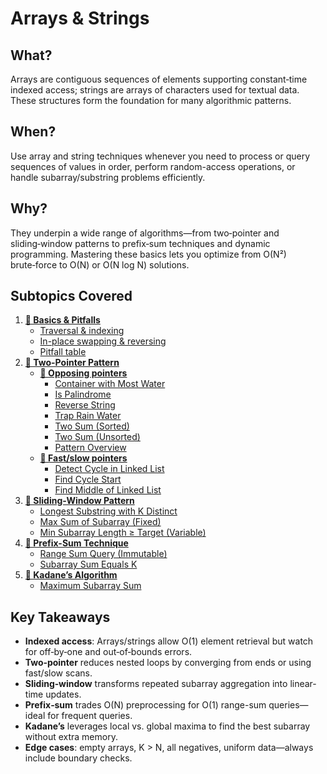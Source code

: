 ﻿# Arrays & Strings

## What?
Arrays are contiguous sequences of elements supporting constant‑time indexed access; strings are arrays of characters used for textual data. These structures form the foundation for many algorithmic patterns.

## When?
Use array and string techniques whenever you need to process or query sequences of values in order, perform random-access operations, or handle subarray/substring problems efficiently.

## Why?
They underpin a wide range of algorithms—from two‑pointer and sliding‑window patterns to prefix‑sum techniques and dynamic programming. Mastering these basics lets you optimize from O(N²) brute‑force to O(N) or O(N log N) solutions.

## Subtopics Covered
1. [**📁 Basics & Pitfalls**](basics)
    - [Traversal & indexing](basics/traversal_indexing.cpp)
    - [In-place swapping & reversing](basics/reverse_swap.cpp)
    - [Pitfall table](basics/pitfall_table.md)
2. [**📁 Two-Pointer Pattern**](two_pointers)
    - [**📁 Opposing pointers**](two_pointers/opposing_pointers)
      - [Container with Most Water](two_pointers/opposing_pointers/container_with_most_water.cpp)
      - [Is Palindrome](two_pointers/opposing_pointers/is_palindrome.cpp)
      - [Reverse String](two_pointers/opposing_pointers/reverse_string.cpp)
      - [Trap Rain Water](two_pointers/opposing_pointers/trap_rain_water.cpp)
      - [Two Sum (Sorted)](two_pointers/opposing_pointers/two_sum_sorted.cpp)
      - [Two Sum (Unsorted)](two_pointers/opposing_pointers/two_sum_unsorted.cpp)
      - [Pattern Overview](two_pointers/opposing_pointers/README.md)
    - [**📁 Fast/slow pointers**](two_pointers/fast_slow_pointers)
       - [Detect Cycle in Linked List](two_pointers/fast_slow_pointers/detect_cycle_in_linked_list.cpp)
       - [Find Cycle Start](two_pointers/fast_slow_pointers/find_cycle_start.cpp)
       - [Find Middle of Linked List](two_pointers/fast_slow_pointers/find_middle_of_linked_list.cpp) 
3. [**📁 Sliding-Window Pattern**](sliding_window)
    - [Longest Substring with K Distinct](sliding_window/longest_substring_with_k_distinct.cpp)
    - [Max Sum of Subarray (Fixed)](sliding_window/max_sum_of_subarray_fixed.cpp)
    - [Min Subarray Length ≥ Target (Variable)](sliding_window/min_subarray_length_greater_or_equal_than_target.cpp)
4. [**📁 Prefix-Sum Technique**](prefix_sum)
    - [Range Sum Query (Immutable)](prefix_sum/range_sum_query_immutable.cpp)
    - [Subarray Sum Equals K](prefix_sum/subarray_sum_equals_k.cpp)
5. [**📁 Kadane’s Algorithm**](kadane_algorithm)
    - [Maximum Subarray Sum](kadane_algorithm/maximum_subarray_sum.cpp)

## Key Takeaways
- **Indexed access**: Arrays/strings allow O(1) element retrieval but watch for off‑by‑one and out‑of‑bounds errors.
- **Two‑pointer** reduces nested loops by converging from ends or using fast/slow scans.
- **Sliding‑window** transforms repeated subarray aggregation into linear-time updates.
- **Prefix‑sum** trades O(N) preprocessing for O(1) range-sum queries—ideal for frequent queries.
- **Kadane’s** leverages local vs. global maxima to find the best subarray without extra memory.
- **Edge cases**: empty arrays, K > N, all negatives, uniform data—always include boundary checks.

